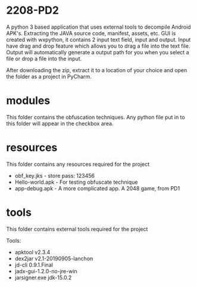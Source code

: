 # 2208-PD2
A python 3 based application that uses external tools to decompile Android APK's. Extracting the JAVA source code, manifest, assets, etc.
GUI is created with wxpython, it contains 2 input text field, input and output. Input have drag and drop feature which allows you to drag a file into the text file. Output will automatically generate a output path for you when you select a file or drop a file into the input.

After downloading the zip, extract it to a location of your choice and open the folder as a project in PyCharm.
# modules
This folder contains the obfuscation techniques. Any python file put in to this folder will appear in the checkbox area.
# resources
This folder contains any resources required for the project
 - obf_key.jks - store pass: 123456
 - Hello-world.apk - For testing obfuscate technique
 - app-debug.apk - A more complicated app. A 2048 game, from PD1
# tools
This folder contains external tools required for the project

  Tools:
- apktool v2.3.4
- dex2jar v2.1-20190905-lanchon
- jd-cli 0.9.1.Final
- jadx-gui-1.2.0-no-jre-win
- jarsigner.exe jdk-15.0.2
